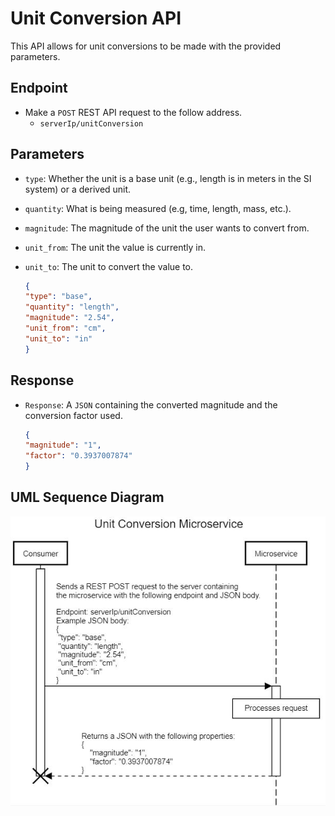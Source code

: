 # Unit Conversion API

This API allows for unit conversions to be made with the provided parameters.

## Endpoint
- Make a `POST` REST API request to the follow address.
    - `serverIp/unitConversion`

## Parameters
- `type`: Whether the unit is a base unit (e.g., length is in meters in the SI system) or a derived unit.
- `quantity`: What is being measured (e.g, time, length, mass, etc.).
- `magnitude`: The magnitude of the unit the user wants to convert from.
- `unit_from`: The unit the value is currently in.
- `unit_to`: The unit to convert the value to.

    ```json
    {
    "type": "base",
    "quantity": "length", 
    "magnitude": "2.54",
    "unit_from": "cm",
    "unit_to": "in"
    }
    ```

## Response
- `Response`: A `JSON` containing the converted magnitude and the conversion factor used.
    
    ```json
    {
    "magnitude": "1",
    "factor": "0.3937007874"
    }
    ```

## UML Sequence Diagram
![UML Sequence Diagram](UmlSeq.JPG "UML Sequence Diagram")



<!-- title Unit Conversion Microservice
participant Consumer
participant Microservice

activate Consumer
Consumer->Microservice:Sends a REST POST request to the server containing\nthe microservice with the following endpoint and JSON body.\n\nEndpoint: serverIp/unitConversion\nExample JSON body:\n{\n "type": "base",\n "quantity": "length", \n "magnitude": "2.54",\n "unit_from": "cm",\n "unit_to": "in"\n}
activate Microservice
box over Microservice:Processes request
Microservice-(Remove me)->Consumer:Returns a JSON with the following properties:\n{\n    "magnitude": "1",\n    "factor": "0.3937007874"\n}
deactivate Microservice
deactivate Consumer
destroy Consumer -->